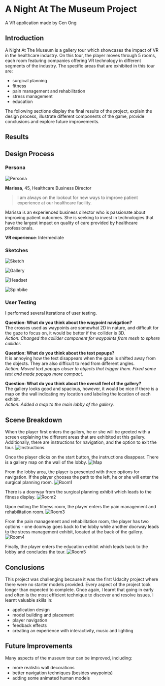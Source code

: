 # A Night At The Museum Project
A VR application made by Cen Ong

## Introduction 
A Night At The Museum is a gallery tour which showcases the impact of VR in the healthcare industry. On this tour, the player moves through 5 rooms, each room featuring companies offering VR technology in different segments of the industry. The specific areas that are exhibited in this tour are:
- surgical planning
- fitness
- pain management and rehabilitation
- stress management
- education

The following sections display the final results of the project, explain the design process, illustrate different components of the game, provide conclusions and explore future improvements.

## Results

## Design Process
 
### Persona

![](media/persona.png?raw=true "Persona")

**Marissa**, 45, Healthcare Business Director

>I am always on the lookout for new ways to improve patient experience at our healthcare facility.

Marissa is an experienced business director who is passionate about improving patient outcomes. She is seeking to invest in technologies that have the largest impact on quality of care provided by healthcare professionals. 

**VR experience**: Intermediate

### Sketches

![](media/sketch.png?raw=true "Sketch")

![](media/gallerywalls.png?raw=true "Gallery")

![](media/headset.png?raw=true "Headset")

![](media/spinbike.png?raw=true "Spinbike")

### User Testing

I performed several iterations of user testing.

**Question: What do you think about the waypoint navigation?**  
The crosses used as waypoints are somewhat 2D in nature, and difficult for the gaze to focus on, it would be better if the collider is 3D.  
*Action: Changed the collider component for waypoints from mesh to sphere collider.*

**Question: What do you think about the text popups?**  
It is annoying how the text disappears when the gaze is shifted away from the objects. They are also difficult to read from different angles.  
*Action: Moved text popups closer to objects that trigger them. Fixed some text and made popups more compact.*

**Question: What do you think about the overall feel of the gallery?**  
The gallery looks good and spacious, however, it would be nice if there is a map on the wall indicating my location and labeling the location of each exhibit.  
*Action: Added a map to the main lobby of the gallery.*  

## Scene Breakdown

When the player first enters the gallery, he or she will be greeted with a screen explaining the different areas that are exhibited at this gallery. Additionally, there are instructions for navigation, and the option to exit the tour. 
![](media/instructions.png?raw=true "Instructions")

Once the player clicks on the start button, the instructions disappear. There is a gallery map on the wall of the lobby.
![](media/gallerymap.png?raw=true "Map")

From the lobby area, the player is presented with three options for navigation. If the player chooses the path to the left, he or she will enter the surgical planning room.
![](media/room1.png?raw=true "Room1")

There is a doorway from the surgical planning exhibit which leads to the fitness display.
![](media/room2.png?raw=true "Room2")

Upon exiting the fitness room, the player enters the pain management and rehabilitation room.
![](media/room3.png?raw=true "Room3")

From the pain management and rehabilitation room, the player has two options - one doorway goes back to the lobby while another doorway leads to the stress management exhibit, located at the back of the gallery.
![](media/room4.png?raw=true "Room4")

Finally, the player enters the education exhibit which leads back to the lobby and concludes the tour.
![](media/room5.png?raw=true "Room5")

## Conclusions 

This project was challenging because it was the first Udacity project where there were no starter models provided. Every aspect of the project took longer than expected to complete. Once again, I learnt that going in early and often is the most efficient technique to discover and resolve issues. I learnt valuable skiils in:
- application design
- model building and placement
- player navigation
- feedback effects
- creating an experience with interactivity, music and lighting

## Future Improvements

Many aspects of the museum tour can be improved, including:
- more realistic wall decorations
- better navigation techniques (besides waypoints)
- adding some animated human models